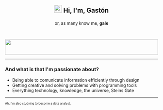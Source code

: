 ## <p align="center"><img src="https://c.tenor.com/SNL9_xhZl9oAAAAi/waving-hand-joypixels.gif" height="25px" width="25px"> <b>Hi, I'm, Gastón</b></p>
<p align="center">or, as many know me, <b>gale</b></p><br>
<p align="center"><a href="https://git.io/typing-svg"><img src="https://readme-typing-svg.herokuapp.com?font=Gloria+Hallelujah&color=F7F7F7&background=0D1117&center=true&vCenter=true&width=500&lines=AND+I+DO+WHAT+I'M+PASSIONATE+ABOUT;I+DO" height="50px" width="100%"></a></p>
<hr>
<h3>And what is that I'm passionate about?</h3>
<ul>
  <li>Being able to comunicate information efficiently through design</li>
  <li>Getting creative and solving problems with programming tools</li>
  <li>Everything technology, knowledge, the universe, Steins Gate</li>
</ul>
<hr>
<sub><sup>Ah, I'm also studying to become a data analyst.</sup></sub>
<!---
Notas
--->
